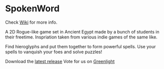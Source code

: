 # SpokenWord
Check [Wiki](https://github.com/viking-sudo-rm/SpokenWord/wiki) for more info.

A 2D Rogue-like game set in Ancient Egypt made by a bunch of students in their freetime.
Inspriation taken from various indie games of the same like.

Find hieroglyphs and put them together to form powerful spells. Use your spells to vanquish your foes and solve puzzles!

Download the [latest release](https://github.com/viking-sudo-rm/SpokenWord/releases)
Vote for us on [Greenlight](http://steamcommunity.com/sharedfiles/filedetails/?id=792472433&result=1)
